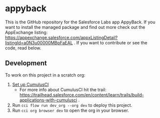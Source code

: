 # appyback

This is the GitHub repository for the Salesforce Labs app AppyBack.
If you want to install the managed package and find out more check out the AppExchange listing: https://appexchange.salesforce.com/appxListingDetail?listingId=a0N3u00000MBpFaEAL .
If you want to contribute or see the code, read below.


## Development

To work on this project in a scratch org:

1. [Set up CumulusCI](https://cumulusci.readthedocs.io/en/latest/tutorial.html)
    - For more info about CumulusCI hit the trail: https://trailhead.salesforce.com/en/content/learn/trails/build-applications-with-cumulusci .
2. Run `cci flow run dev_org --org dev` to deploy this project.
3. Run `cci org browser dev` to open the org in your browser.
